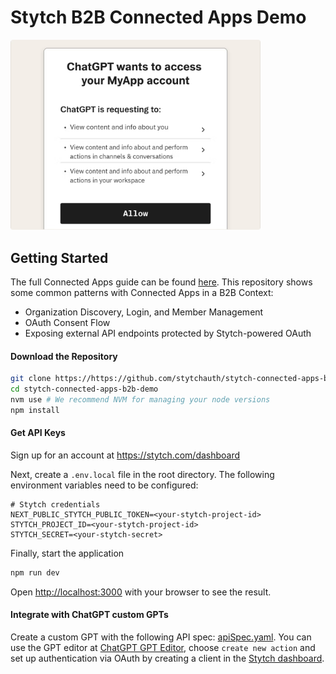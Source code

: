 # Stytch B2B Connected Apps Demo

<img src="./public/og.png" alt="Image" width="400" />

## Getting Started

The full Connected Apps guide can be found [here](https://stytch.com/docs/b2b/guides/connected-apps/getting-started). 
This repository shows some common patterns with Connected Apps in a B2B Context:
- Organization Discovery, Login, and Member Management
- OAuth Consent Flow
- Exposing external API endpoints protected by Stytch-powered OAuth 

#### Download the Repository
```bash
git clone https://https://github.com/stytchauth/stytch-connected-apps-b2b-demo.git
cd stytch-connected-apps-b2b-demo
nvm use # We recommend NVM for managing your node versions
npm install
```

#### Get API Keys

Sign up for an account at https://stytch.com/dashboard

Next, create a `.env.local` file in the root directory. The following environment variables need to be configured:
```.env
# Stytch credentials
NEXT_PUBLIC_STYTCH_PUBLIC_TOKEN=<your-stytch-project-id>
STYTCH_PROJECT_ID=<your-stytch-project-id>
STYTCH_SECRET=<your-stytch-secret>
```

Finally, start the application
```bash
npm run dev
```

Open [http://localhost:3000](http://localhost:3000) with your browser to see the result.

#### Integrate with ChatGPT custom GPTs
Create a custom GPT with the following API spec: [apiSpec.yaml](./apiSpec.yaml). You can use the GPT editor at [ChatGPT GPT Editor](https://chatgpt.com/gpts/editor), choose `create new action` and set up authentication via OAuth by creating a client in the [Stytch dashboard](https://stytch.com/dashboard/connected-apps).
